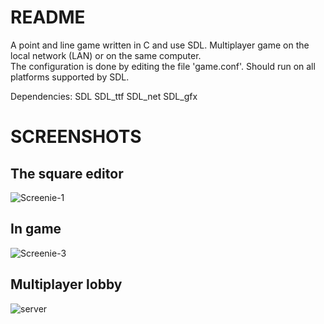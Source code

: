 README
===

A point and line game written in C and use SDL. 
Multiplayer game on the local network (LAN) or on the same computer.  
The configuration is done by editing the file 'game.conf'. 
Should run on all platforms supported by SDL. 

Dependencies: 
    SDL 
    SDL_ttf 
    SDL_net 
    SDL_gfx 

SCREENSHOTS
===

The square editor 
---
![Screenie-1](https://github.com/downloads/glittercutter/squares_and_lines/screenie-1.png)

In game 
---
![Screenie-3](https://github.com/downloads/glittercutter/squares_and_lines/screenie-3.png)

Multiplayer lobby  
---
![server](https://github.com/downloads/glittercutter/squares_and_lines/server.png)

